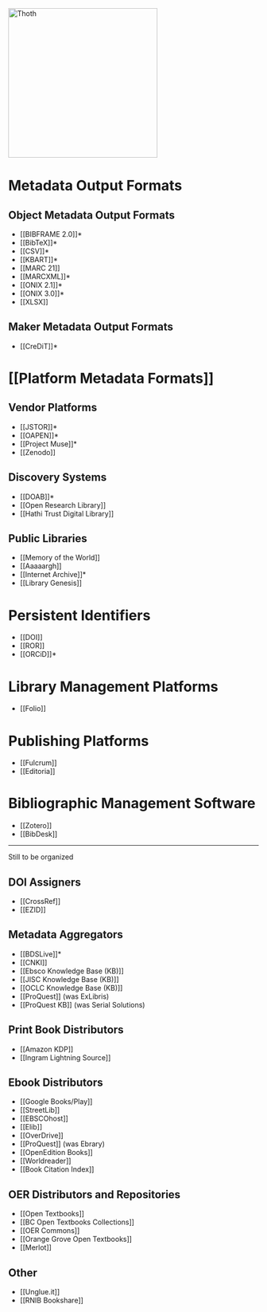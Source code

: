 <img src="https://punctumbooks.com/punctum/wp-content/uploads/2020/09/thoth-logo-latin.png" alt="Thoth" height="300" />

# Metadata Output Formats

## Object Metadata Output Formats
* [[BIBFRAME 2.0]]*
* [[BibTeX]]*
* [[CSV]]*
* [[KBART]]*
* [[MARC 21]]
* [[MARCXML]]*
* [[ONIX 2.1]]*
* [[ONIX 3.0]]*
* [[XLSX]]

## Maker Metadata Output Formats

* [[CreDiT]]*

# [[Platform Metadata Formats]]

## Vendor Platforms

* [[JSTOR]]*
* [[OAPEN]]*
* [[Project Muse]]*
* [[Zenodo]]

## Discovery Systems

* [[DOAB]]*
* [[Open Research Library]]
* [[Hathi Trust Digital Library]]

## Public Libraries

* [[Memory of the World]]
* [[Aaaaargh]]
* [[Internet Archive]]*
* [[Library Genesis]]

# Persistent Identifiers

* [[DOI]]
* [[ROR]]
* [[ORCiD]]*

# Library Management Platforms

* [[Folio]]

# Publishing Platforms

* [[Fulcrum]]
* [[Editoria]]

# Bibliographic Management Software

* [[Zotero]]
* [[BibDesk]]

***
Still to be organized


## DOI Assigners

* [[CrossRef]]
* [[EZID]]

## Metadata Aggregators

* [[BDSLive]]*
* [[CNKI]]
* [[Ebsco Knowledge Base (KB)]]
* [[JISC Knowledge Base (KB)]]
* [[OCLC Knowledge Base (KB)]]
* [[ProQuest]] (was ExLibris)
* [[ProQuest KB]] (was Serial Solutions)

## Print Book Distributors

* [[Amazon KDP]]
* [[Ingram Lightning Source]]

## Ebook Distributors

* [[Google Books/Play]]
* [[StreetLib]]
* [[EBSCOhost]]
* [[Elib]]
* [[OverDrive]]
* [[ProQuest]] (was Ebrary)
* [[OpenEdition Books]]
* [[Worldreader]]
* [[Book Citation Index]]

## OER Distributors and Repositories

* [[Open Textbooks]]
* [[BC Open Textbooks Collections]]
* [[OER Commons]]
* [[Orange Grove Open Textbooks]]
* [[Merlot]]

## Other

* [[Unglue.it]]
* [[RNIB Bookshare]]




